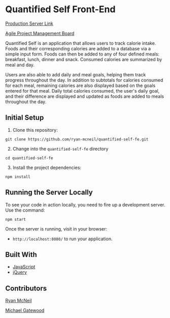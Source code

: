 # Quantified Self Front-End

[Production Server Link](https://ryan-mcneil.github.io/quantified-self-fe/)

[Agile Project Management Board](https://github.com/ryan-mcneil/quantified-self-be/projects/1)

Quantified Self is an application that allows users to track calorie intake.  Foods and their corresponding calories are added to a database via a simple input form.  Foods can then be added to any of four defined meals: breakfast, lunch, dinner and snack.  Consumed calories are summarized by meal and day.

Users are also able to add daily and meal goals, helping them track progress throughout the day.  In addition to subtotals for calories consumed for each meal, remaining calories are also displayed based on the goals entered for that meal. Daily total calories consumed, the user's daily goal, and their difference are displayed and updated as foods are added to meals throughout the day.

## Initial Setup

1. Clone this repository:

  ```shell
  git clone https://github.com/ryan-mcneil/quantified-self-fe.git
  ```
2. Change into the `quantified-self-fe` directory

  ```shell
  cd quantified-self-fe
  ```


3. Install the project dependencies:

  ```shell
  npm install
  ```

## Running the Server Locally

To see your code in action locally, you need to fire up a development server. Use the command:

```shell
npm start
```

Once the server is running, visit in your browser:

* `http://localhost:8080/` to run your application.

## Built With

* [JavaScript](https://www.javascript.com/)
* [jQuery](https://jquery.com/)

## Contributors

[Ryan McNeil](https://github.com/ryan-mcneil)

[Michael Gatewood](https://github.com/mngatewood)

